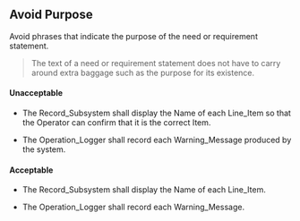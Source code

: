 ## Avoid Purpose

Avoid phrases that indicate the purpose of the need or requirement statement.

> The text of a need or requirement statement does not have to carry around extra baggage such as the purpose for its
existence.

#### Unacceptable

- The Record_Subsystem shall display the Name of each Line_Item so that the Operator can confirm that it is the correct
Item.

- The Operation_Logger shall record each Warning_Message produced by the system.

#### Acceptable

- The Record_Subsystem shall display the Name of each Line_Item.

- The Operation_Logger shall record each Warning_Message.
